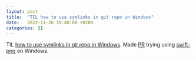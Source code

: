 ```yaml
---
layout: post
title:  "TIL how to use symlinks in git repo in Windows"
date:   2022-11-26 19:40:00 +0200
categories: []
---
```

TIL [how to use symlinks in git repo in Windows](https://superuser.com/a/1681155/157142). Made [PR](https://github.com/kelvin13/swift-png/pull/36) trying using [swift-png](https://github.com/kelvin13/swift-png) on Windows.
